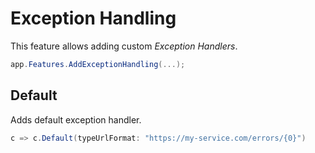 # Exception Handling

This feature allows adding custom _Exception Handlers_.

```csharp
app.Features.AddExceptionHandling(...);
```

## Default

Adds default exception handler.

```csharp
c => c.Default(typeUrlFormat: "https://my-service.com/errors/{0}")
```
